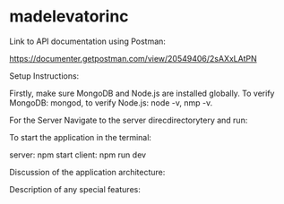 # madelevatorinc

Link to API documentation using Postman:

https://documenter.getpostman.com/view/20549406/2sAXxLAtPN

Setup Instructions:

Firstly, make sure MongoDB and Node.js are installed globally.
To verify MongoDB: mongod, to verify Node.js: node -v, nmp -v. 

For the Server
Navigate to the server direcdirectorytery and run:  


To start the application in the terminal:

server: npm start
client: npm run dev

Discussion of the application architecture:

Description of any special features:
